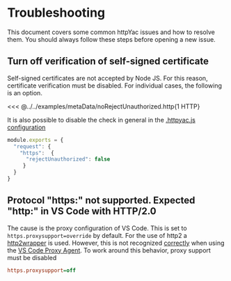 # Troubleshooting

This document covers some common httpYac issues and how to resolve them. You should always follow these steps before opening a new issue.

## Turn off verification of self-signed certificate

Self-signed certificates are not accepted by Node JS. For this reason, certificate verification must be disabled. For individual cases, the following is an option.


<<< @../../examples/metaData/noRejectUnauthorized.http{1 HTTP}

It is also possible to disable the check in general in the [.httpyac.js configuration](../config/index.md)


```js
module.exports = {
  "request": {
    "https":  {
      "rejectUnauthorized": false
     }
  }
}
```

## Protocol "https:" not supported. Expected "http:" in VS Code with HTTP/2.0
The cause is the proxy configuration of VS Code. This is set to `https.proxysupport=override` by default. For the use of http2 a [http2wrapper](https://github.com/szmarczak/http2-wrapper) is used. However, this is not recognized [correctly](https://github.com/TooTallNate/node-agent-base/blob/master/src/index.ts#L15-L19) when using the [VS Code Proxy Agent](https://github.com/microsoft/vscode-proxy-agent/blob/main/package.json#L32). To work around this behavior, proxy support must be disabled

```ini
https.proxysupport=off
```
